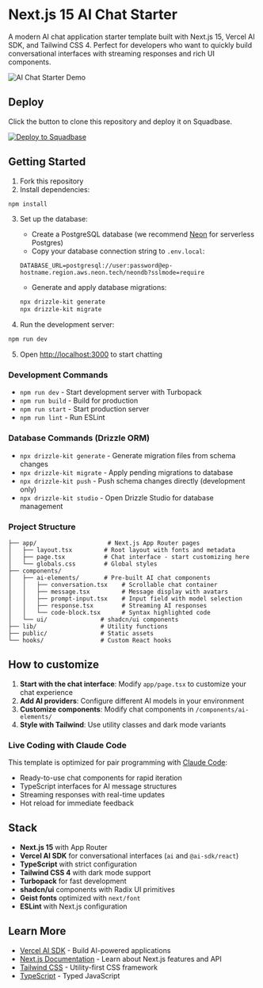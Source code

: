 # Next.js 15 AI Chat Starter

A modern AI chat application starter template built with Next.js 15, Vercel AI SDK, and Tailwind CSS 4. Perfect for developers who want to quickly build conversational interfaces with streaming responses and rich UI components.

![AI Chat Starter Demo](./assets/ai-chat-starter.gif)

## Deploy

Click the button to clone this repository and deploy it on Squadbase.

[![Deploy to Squadbase](https://app.squadbase.dev/button.svg)](https://app.squadbase.dev/new/clone?repository-url=https://github.com/squadbase/squadbase-starters/tree/main/chat/nextjs)

## Getting Started

1. Fork this repository
2. Install dependencies:

```bash
npm install
```

3. Set up the database:
   - Create a PostgreSQL database (we recommend [Neon](https://neon.tech) for serverless Postgres)
   - Copy your database connection string to `.env.local`:
   ```
   DATABASE_URL=postgresql://user:password@ep-hostname.region.aws.neon.tech/neondb?sslmode=require
   ```
   - Generate and apply database migrations:
   ```bash
   npx drizzle-kit generate
   npx drizzle-kit migrate
   ```

4. Run the development server:

```bash
npm run dev
```

5. Open [http://localhost:3000](http://localhost:3000) to start chatting

### Development Commands

- `npm run dev` - Start development server with Turbopack
- `npm run build` - Build for production
- `npm run start` - Start production server
- `npm run lint` - Run ESLint

### Database Commands (Drizzle ORM)

- `npx drizzle-kit generate` - Generate migration files from schema changes
- `npx drizzle-kit migrate` - Apply pending migrations to database
- `npx drizzle-kit push` - Push schema changes directly (development only)
- `npx drizzle-kit studio` - Open Drizzle Studio for database management

### Project Structure

```
├── app/                    # Next.js App Router pages
│   ├── layout.tsx         # Root layout with fonts and metadata
│   ├── page.tsx           # Chat interface - start customizing here
│   └── globals.css        # Global styles
├── components/
│   ├── ai-elements/       # Pre-built AI chat components
│   │   ├── conversation.tsx    # Scrollable chat container
│   │   ├── message.tsx         # Message display with avatars
│   │   ├── prompt-input.tsx    # Input field with model selection
│   │   ├── response.tsx        # Streaming AI responses
│   │   └── code-block.tsx      # Syntax highlighted code
│   └── ui/               # shadcn/ui components
├── lib/                  # Utility functions
├── public/               # Static assets
└── hooks/                # Custom React hooks
```

## How to customize

1. **Start with the chat interface**: Modify `app/page.tsx` to customize your chat experience
2. **Add AI providers**: Configure different AI models in your environment
3. **Customize components**: Modify chat components in `/components/ai-elements/`
4. **Style with Tailwind**: Use utility classes and dark mode variants

### Live Coding with Claude Code

This template is optimized for pair programming with [Claude Code](https://claude.ai/code):

- Ready-to-use chat components for rapid iteration
- TypeScript interfaces for AI message structures
- Streaming responses with real-time updates
- Hot reload for immediate feedback

## Stack

- **Next.js 15** with App Router
- **Vercel AI SDK** for conversational interfaces (`ai` and `@ai-sdk/react`)
- **TypeScript** with strict configuration
- **Tailwind CSS 4** with dark mode support
- **Turbopack** for fast development
- **shadcn/ui** components with Radix UI primitives
- **Geist fonts** optimized with `next/font`
- **ESLint** with Next.js configuration

## Learn More

- [Vercel AI SDK](https://sdk.vercel.ai/docs) - Build AI-powered applications
- [Next.js Documentation](https://nextjs.org/docs) - Learn about Next.js features and API
- [Tailwind CSS](https://tailwindcss.com/docs) - Utility-first CSS framework
- [TypeScript](https://www.typescriptlang.org/docs) - Typed JavaScript
